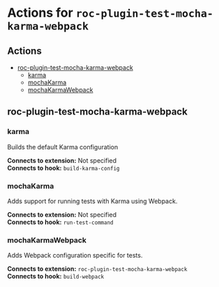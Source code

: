 # Actions for `roc-plugin-test-mocha-karma-webpack`

## Actions
* [roc-plugin-test-mocha-karma-webpack](#roc-plugin-test-mocha-karma-webpack)
  * [karma](#karma)
  * [mochaKarma](#mochaKarma)
  * [mochaKarmaWebpack](#mochaKarmaWebpack)

## roc-plugin-test-mocha-karma-webpack

### karma

Builds the default Karma configuration

__Connects to extension:__ Not specified  
__Connects to hook:__ `build-karma-config`  

### mochaKarma

Adds support for running tests with Karma using Webpack.

__Connects to extension:__ Not specified  
__Connects to hook:__ `run-test-command`  

### mochaKarmaWebpack

Adds Webpack configuration specific for tests.

__Connects to extension:__ `roc-plugin-test-mocha-karma-webpack`  
__Connects to hook:__ `build-webpack`  
